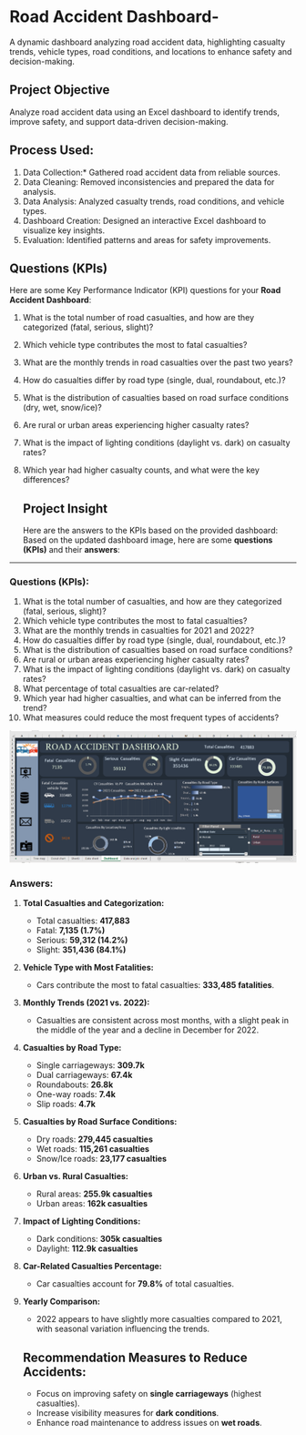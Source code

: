 # Road Accident Dashboard-
A dynamic dashboard analyzing road accident data, highlighting casualty trends, vehicle types, road conditions, and locations to enhance safety and decision-making.
## Project Objective
Analyze road accident data using an Excel dashboard to identify trends, improve safety, and support data-driven decision-making.
## Process Used:  

1. Data Collection:* Gathered road accident data from reliable sources.  
2. Data Cleaning: Removed inconsistencies and prepared the data for analysis.  
3. Data Analysis: Analyzed casualty trends, road conditions, and vehicle types.  
4. Dashboard Creation: Designed an interactive Excel dashboard to visualize key insights.  
5. Evaluation: Identified patterns and areas for safety improvements.

## Questions (KPIs)

Here are some Key Performance Indicator (KPI) questions for your **Road Accident Dashboard**:

1. What is the total number of road casualties, and how are they categorized (fatal, serious, slight)?  
2. Which vehicle type contributes the most to fatal casualties?  
3. What are the monthly trends in road casualties over the past two years?  
4. How do casualties differ by road type (single, dual, roundabout, etc.)?  
5. What is the distribution of casualties based on road surface conditions (dry, wet, snow/ice)?  
6. Are rural or urban areas experiencing higher casualty rates?  
7. What is the impact of lighting conditions (daylight vs. dark) on casualty rates?  
8. Which year had higher casualty counts, and what were the key differences?

   ## Project Insight
   Here are the answers to the KPIs based on the provided dashboard:
Based on the updated dashboard image, here are some **questions (KPIs)** and their **answers**:

---

### **Questions (KPIs):**

1. What is the total number of casualties, and how are they categorized (fatal, serious, slight)?  
2. Which vehicle type contributes the most to fatal casualties?  
3. What are the monthly trends in casualties for 2021 and 2022?  
4. How do casualties differ by road type (single, dual, roundabout, etc.)?  
5. What is the distribution of casualties based on road surface conditions?  
6. Are rural or urban areas experiencing higher casualty rates?  
7. What is the impact of lighting conditions (daylight vs. dark) on casualty rates?  
8. What percentage of total casualties are car-related?  
9. Which year had higher casualties, and what can be inferred from the trend?  
10. What measures could reduce the most frequent types of accidents?


 ![Dashboards ](https://github.com/Abdulrasheed055/-Road-Accident-Dashboard-/blob/main/Screenshot%20(57).png)
### Answers:

1. **Total Casualties and Categorization:**  
   - Total casualties: **417,883**  
   - Fatal: **7,135 (1.7%)**  
   - Serious: **59,312 (14.2%)**  
   - Slight: **351,436 (84.1%)**

2. **Vehicle Type with Most Fatalities:**  
   - Cars contribute the most to fatal casualties: **333,485 fatalities**.

3. **Monthly Trends (2021 vs. 2022):**  
   - Casualties are consistent across most months, with a slight peak in the middle of the year and a decline in December for 2022.

4. **Casualties by Road Type:**  
   - Single carriageways: **309.7k**  
   - Dual carriageways: **67.4k**  
   - Roundabouts: **26.8k**  
   - One-way roads: **7.4k**  
   - Slip roads: **4.7k**

5. **Casualties by Road Surface Conditions:**  
   - Dry roads: **279,445 casualties**  
   - Wet roads: **115,261 casualties**  
   - Snow/Ice roads: **23,177 casualties**

6. **Urban vs. Rural Casualties:**  
   - Rural areas: **255.9k casualties**  
   - Urban areas: **162k casualties**

7. **Impact of Lighting Conditions:**  
   - Dark conditions: **305k casualties**  
   - Daylight: **112.9k casualties**

8. **Car-Related Casualties Percentage:**  
   - Car casualties account for **79.8%** of total casualties.

9. **Yearly Comparison:**  
   - 2022 appears to have slightly more casualties compared to 2021, with seasonal variation influencing the trends.


   ## Recommendation  Measures to Reduce Accidents:  
   - Focus on improving safety on **single carriageways** (highest casualties).  
   - Increase visibility measures for **dark conditions**.  
   - Enhance road maintenance to address issues on **wet roads**.




